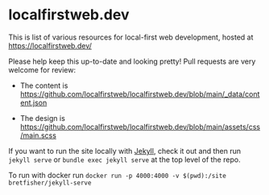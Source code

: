 # localfirstweb.dev

This is list of various resources for local-first web development, hosted at
https://localfirstweb.dev/

Please help keep this up-to-date and looking pretty! Pull requests are very
welcome for review:

* The content is https://github.com/localfirstweb/localfirstweb.dev/blob/main/_data/content.json

* The design is https://github.com/localfirstweb/localfirstweb.dev/blob/main/assets/css/main.scss

If you want to run the site locally with [Jekyll](https://jekyllrb.com/), check
it out and then run `jekyll serve` or `bundle exec jekyll serve` at the top level of the repo.

To run with docker run `docker run -p 4000:4000 -v $(pwd):/site bretfisher/jekyll-serve`
